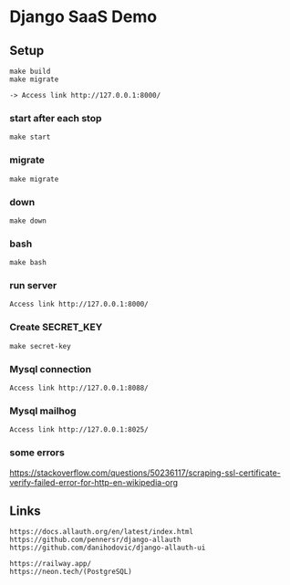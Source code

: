 # Django SaaS Demo

## Setup
```
make build
make migrate

-> Access link http://127.0.0.1:8000/
```

### start after each stop
```
make start
```

### migrate
```
make migrate
```

### down
```
make down
```

### bash
```
make bash
```

### run server
```
Access link http://127.0.0.1:8000/
```

### Create SECRET_KEY
```
make secret-key
```

### Mysql connection
```
Access link http://127.0.0.1:8088/
```

### Mysql mailhog
```
Access link http://127.0.0.1:8025/
```

### some errors
https://stackoverflow.com/questions/50236117/scraping-ssl-certificate-verify-failed-error-for-http-en-wikipedia-org

## Links
```
https://docs.allauth.org/en/latest/index.html
https://github.com/pennersr/django-allauth
https://github.com/danihodovic/django-allauth-ui

https://railway.app/
https://neon.tech/(PostgreSQL)
```